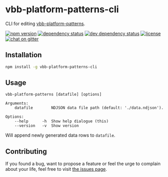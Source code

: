 # vbb-platform-patterns-cli

CLI for editing [vbb-platform-patterns](https://github.com/juliuste/vbb-platform-patterns).

[![npm version](https://img.shields.io/npm/v/vbb-platform-patterns-cli.svg)](https://www.npmjs.com/package/vbb-platform-patterns-cli)
[![dependency status](https://img.shields.io/david/juliuste/vbb-platform-patterns-cli.svg)](https://david-dm.org/juliuste/vbb-platform-patterns-cli)
[![dev dependency status](https://img.shields.io/david/dev/juliuste/vbb-platform-patterns-cli.svg)](https://david-dm.org/juliuste/vbb-platform-patterns-cli#info=devDependencies)
[![license](https://img.shields.io/github/license/juliuste/vbb-platform-patterns-cli.svg?style=flat)](LICENSE)
[![chat on gitter](https://badges.gitter.im/juliuste.svg)](https://gitter.im/juliuste)

## Installation

```bash
npm install -g vbb-platform-patterns-cli
```

## Usage

```
vbb-platform-patterns [datafile] [options]

Arguments:
    datafile        NDJSON data file path (default: './data.ndjson').

Options:
    --help      -h  Show help dialogue (this)
    --version   -v  Show version
```

Will append newly generated data rows to `datafile`.

## Contributing

If you found a bug, want to propose a feature or feel the urge to complain about your life, feel free to visit [the issues page](https://github.com/juliuste/vbb-platform-patterns-cli/issues).
